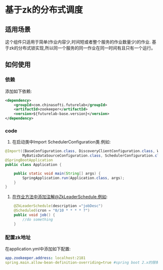 # 基于zk的分布式调度

## 适用场景

这个组件只适用于简单(作业内容少,时间短或者整个服务的作业数量少)的作业.
基于zk的分布式锁实现,所以同一个服务的同一作业在同一时间有且只有一个运行。

## 如何使用

### 依赖

添加如下依赖:

```xml
<dependency>
    <groupId>com.chinasofti.futurelab</groupId>
    <artifactId>zookeeper</artifactId>
    <version>${futurelab-base.version}</version>
</dependency>
```

### code

1. 在启动类中Import SchedulerConfiguration类.例如:
```java
@Import({BaseConfiguration.class, DiscoveryClientConfiguration.class, WebApplication.class,
        MyBatisDataSourceConfiguration.class, SchedulerConfiguration.class})
@SpringBootApplication
public class Application {

    public static void main(String[] args) {
        SpringApplication.run(Application.class, args);
    }
}
```

1. 在作业方法中添加注解@ZkLeaderSchedule.例如:
```java
    @ZkLeaderSchedule(description ="jobDesc")
    @Scheduled(cron = "0/10 * * * * ?")
    public void job() {
        //do something
    }
```

### 配置zk地址

在application.yml中添加如下配置:
```yaml
app.zookeeper.address: localhost:2181
spring.main.allow-bean-definition-overriding=true #spring boot 2.x的限制必须设置这个才能解决bean覆盖问题
```